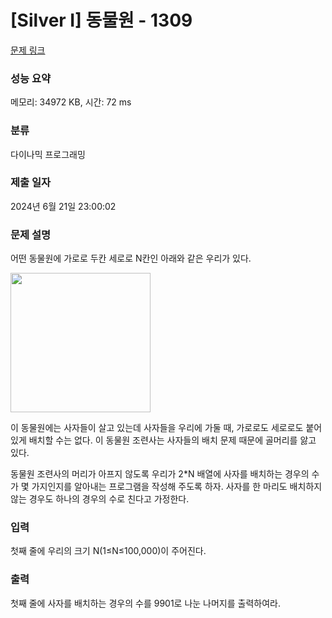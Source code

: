 # [Silver I] 동물원 - 1309 

[문제 링크](https://www.acmicpc.net/problem/1309) 

### 성능 요약

메모리: 34972 KB, 시간: 72 ms

### 분류

다이나믹 프로그래밍

### 제출 일자

2024년 6월 21일 23:00:02

### 문제 설명

<p>어떤 동물원에 가로로 두칸 세로로 N칸인 아래와 같은 우리가 있다.</p>

<p><img alt="" src="https://www.acmicpc.net/upload/201004/dnfl.JPG" style="height:223px; width:224px"></p>

<p>이 동물원에는 사자들이 살고 있는데 사자들을 우리에 가둘 때, 가로로도 세로로도 붙어 있게 배치할 수는 없다. 이 동물원 조련사는 사자들의 배치 문제 때문에 골머리를 앓고 있다.</p>

<p>동물원 조련사의 머리가 아프지 않도록 우리가 2*N 배열에 사자를 배치하는 경우의 수가 몇 가지인지를 알아내는 프로그램을 작성해 주도록 하자. 사자를 한 마리도 배치하지 않는 경우도 하나의 경우의 수로 친다고 가정한다.</p>

### 입력 

 <p>첫째 줄에 우리의 크기 N(1≤N≤100,000)이 주어진다.</p>

### 출력 

 <p>첫째 줄에 사자를 배치하는 경우의 수를 9901로 나눈 나머지를 출력하여라.</p>

